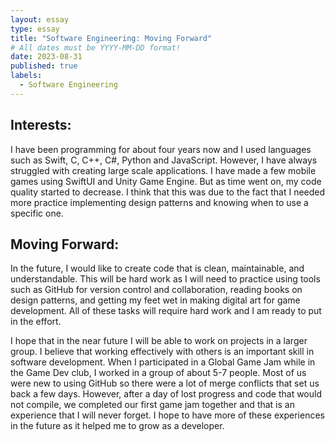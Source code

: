 ```yaml
---
layout: essay
type: essay
title: "Software Engineering: Moving Forward"
# All dates must be YYYY-MM-DD format!
date: 2023-08-31
published: true
labels:
  - Software Engineering
---
```

## Interests:
I have been programming for about four years now and I used languages such as Swift, C, C++, C#, Python and JavaScript. However, I have always struggled with creating large scale applications. I have made a few mobile games using SwiftUI and Unity Game Engine. But as time went on, my code quality started to decrease. I think that this was due to the fact that I needed more practice implementing design patterns and knowing when to use a specific one. 

## Moving Forward:
In the future, I would like to create code that is clean, maintainable, and understandable. This will be hard work as I will need to practice using tools such as GitHub for version control and collaboration, reading books on design patterns, and getting my feet wet in making digital art for game development. All of these tasks will require hard work and I am ready to put in the effort.

I hope that in the near future I will be able to work on projects in a larger group. I believe that working effectively with others is an important skill in software development. When I participated in a Global Game Jam while in the Game Dev club, I worked in a group of about 5-7 people. Most of us were new to using GitHub so there were a lot of merge conflicts that set us back a few days. However, after a day of lost progress and code that would not compile, we completed our first game jam together and that is an experience that I will never forget. I hope to have more of these experiences in the future as it helped me to grow as a developer.

